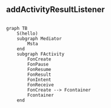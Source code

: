 ## addActivityResultListener

```java


```




```mermaid
graph TB
	S(hello)
	subgraph Mediator
		Msta
	end
	subgraph FActivity
		FonCreate
		FonPause 
		FonResume 
		FonResult 
		FonIntent 
		FonReceive 
		FonCreate --> Fcontainer
		Fcontainer
	end


```
<!--stackedit_data:
eyJoaXN0b3J5IjpbLTQwNzIzNTkxMSwtMjg0MzgyOTEzLC0xMD
U4NDg2NjYzLC00MzQ5MzE3MDhdfQ==
-->